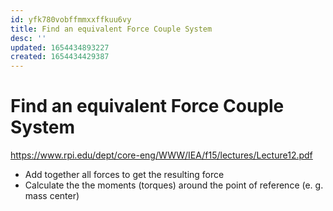 ```yaml
---
id: yfk780vobffmmxxffkuu6vy
title: Find an equivalent Force Couple System
desc: ''
updated: 1654434893227
created: 1654434429387
---
```


# Find an equivalent Force Couple System

https://www.rpi.edu/dept/core-eng/WWW/IEA/f15/lectures/Lecture12.pdf

- Add together all forces to get the resulting force
- Calculate the the moments (torques) around the point of reference (e. g. mass center)
